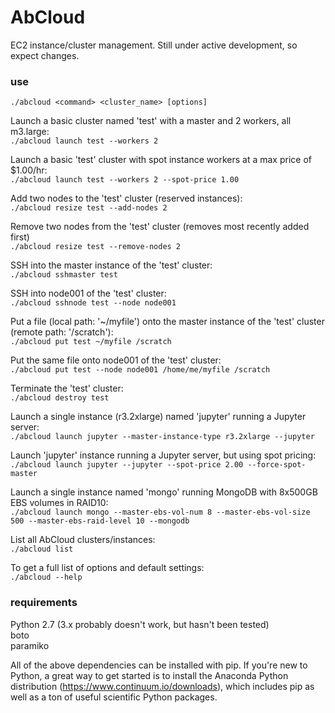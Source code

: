 # AbCloud  

EC2 instance/cluster management. Still under active development, so expect changes.

### use
  
`./abcloud <command> <cluster_name> [options]`  
  
Launch a basic cluster named 'test' with a master and 2 workers, all m3.large:  
`./abcloud launch test --workers 2`  
  
Launch a basic 'test' cluster with spot instance workers at a max price of $1.00/hr:  
`./abcloud launch test --workers 2 --spot-price 1.00`  
  
Add two nodes to the 'test' cluster (reserved instances):  
`./abcloud resize test --add-nodes 2`
  
Remove two nodes from the 'test' cluster (removes most recently added first)  
`./abcloud resize test --remove-nodes 2`  
  
SSH into the master instance of the 'test' cluster:  
`./abcloud sshmaster test`
  
SSH into node001 of the 'test' cluster:  
`./abcloud sshnode test --node node001`
  
Put a file (local path: '~/myfile') onto the master instance of the 'test' cluster (remote path: '/scratch'):  
`./abcloud put test ~/myfile /scratch`
  
Put the same file onto node001 of the 'test' cluster:  
`./abcloud put test --node node001 /home/me/myfile /scratch`
  
Terminate the 'test' cluster:  
`./abcloud destroy test`  
    
Launch a single instance (r3.2xlarge) named 'jupyter' running a Jupyter server:  
`./abcloud launch jupyter --master-instance-type r3.2xlarge --jupyter`  
  
Launch 'jupyter' instance running a Jupyter server, but using spot pricing:  
`./abcloud launch jupyter --jupyter --spot-price 2.00 --force-spot-master`  
  
Launch a single instance named 'mongo' running MongoDB with 8x500GB EBS volumes in RAID10:  
`./abcloud launch mongo --master-ebs-vol-num 8 --master-ebs-vol-size 500 --master-ebs-raid-level 10 --mongodb`  

List all AbCloud clusters/instances:  
`./abcloud list`
  
To get a full list of options and default settings:  
`./abcloud --help`


### requirements  
  
Python 2.7 (3.x probably doesn't work, but hasn't been tested)  
boto  
paramiko  
  
All of the above dependencies can be installed with pip. If you're new to Python, a great way to get started is to install the Anaconda Python distribution (https://www.continuum.io/downloads), which includes pip as well as a ton of useful scientific Python packages.  
